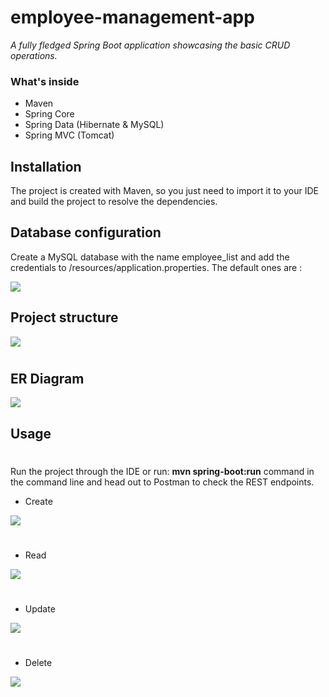 # employee-management-app
_A fully fledged Spring Boot application showcasing the basic CRUD operations._ <br>

### What's inside
* Maven
* Spring Core
* Spring Data (Hibernate & MySQL)
* Spring MVC (Tomcat)

## Installation
The project is created with Maven, so you just need to import it to your IDE and build the project to resolve the dependencies.
<div />

## Database configuration 

Create a MySQL database with the name employee_list and add the credentials to /resources/application.properties.
The default ones are :
<div />
<img src="jdbc.png"> 
<div />


## Project structure

<img src="projectStructure.png"  >

#

## ER Diagram
<div />
<img src="db.png" >

## Usage <br>
#
Run the project through the IDE or run: **mvn spring-boot:run** command in the command line and head out to Postman to check the REST endpoints.


* Create
<div /> 
<img src="createEmployee.png" >

#

* Read 
<div /> 
<img src="getAllEmployees.png" >

#

* Update
<div />  
<img src="update.png" >

#

* Delete
<div />  
<img src="delete.png">
